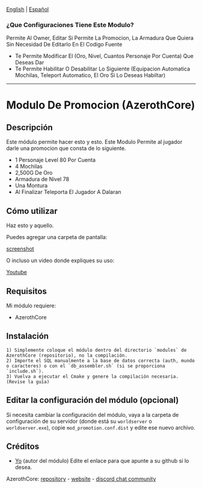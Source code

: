  [English](README.md) | [Español](README_ES.md)

### ¿Que Configuraciones Tiene Este Modulo?

Permite Al Owner, Editar Si Permite La Promocion, La Armadura Que Quiera Sin Necesidad De Editarlo En El Codigo Fuente

* Te Permite Modificar El (Oro, Nivel, Cuantos Personaje Por Cuenta) Que Deseas Dar
* Te Permite Habilitar O Desabilitar Lo Siguiente (Equipacion Automatica Mochilas, Teleport Automatico, El Oro Si Lo Deseas Habiltar) 

-------------------------------------------------------

# Modulo De Promocion (AzerothCore)

## Descripción

Este módulo permite hacer esto y esto.
Este Modulo Permite al jugador darle una promocion que consta de lo siguiente.
* 1 Personaje Level 80 Por Cuenta
* 4 Mochilas 
* 2,500G De Oro
* Armadura de Nivel 78
* Una Montura
* Al Finalizar Teleporta El Jugador A Dalaran


## Cómo utilizar

Haz esto y aquello.

Puedes agregar una carpeta de pantalla:

[screenshot](/screenshots/my_module.png?raw=true "screenshot")

O incluso un video donde expliques su uso:

[Youtube](https://www.youtube.com/watch?v=T6UEX47mPeE)


## Requisitos

Mi módulo requiere:

- AzerothCore 


## Instalación

```
1) Simplemente coloque el módulo dentro del directorio `modules` de AzerothCore (repositorio), no la compilación.
2) Importe el SQL manualmente a la base de datos correcta (auth, mundo o caracteres) o con el `db_assembler.sh` (si se proporciona `include.sh`).
3) Vuelva a ejecutar el Cmake y genere la compilación necesaria. (Revise la guía)
```

## Editar la configuración del módulo (opcional)

Si necesita cambiar la configuración del módulo, vaya a la carpeta de configuración de su servidor (donde está su `worldserver` o `worldserver.exe`), copie `mod_promotion.conf.dist` y edite ese nuevo archivo.


## Créditos

* [Yo](https://github.com/Asmadeuxx) (autor del módulo) Edite el enlace para que apunte a su github si lo desea.

AzerothCore: [repository](https://github.com/azerothcore) - [website](http://azerothcore.org/) - [discord chat community](https://discord.gg/PaqQRkd)
